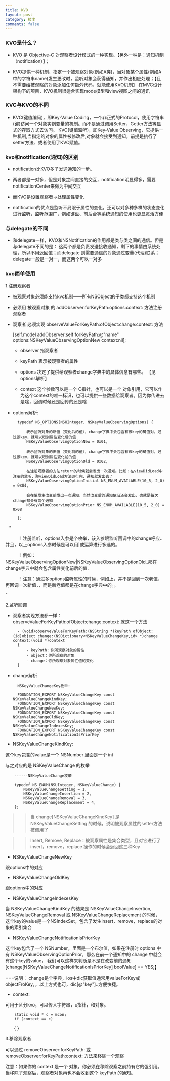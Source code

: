 ```yaml
---
title: KVO
layout: post
category: 技术
comments: false
---
```


### KVO是什么？

* KVO 是 Objective-C 对观察者设计模式的一种实现。【另外一种是：通知机制（notification）】；

* KVO提供一种机制，指定一个被观察对象(例如A类)，当对象某个属性(例如A中的字符串name)发生更改时，监听对象会获得通知，并作出相应处理；【且不需要给被观察的对象添加任何额外代码，就能使用KVO机制】
在MVC设计架构下的项目，KVO机制很适合实现mode模型和view视图之间的通讯


### KVC与KVO的不同

* KVC(键值编码)，即Key-Value Coding，一个非正式的Protocol，使用字符串(键)访问一个对象实例变量的机制。而不是通过调用Setter、Getter方法等显式的存取方式去访问。
KVO(键值监听)，即Key-Value Observing，它提供一种机制,当指定的对象的属性被修改后,对象就会接受到通知，前提是执行了setter方法、或者使用了KVC赋值。


### kvo和notification(通知)的区别

* notification比KVO多了发送通知的一步。

* 两者都是一对多，但是对象之间直接的交互，notification明显得多，需要notificationCenter来做为中间交互

* 而KVO是设置观察者->处理属性变化

* notification的优点是监听不局限于属性的变化，还可以对多种多样的状态变化进行监听，监听范围广，例如键盘、前后台等系统通知的使用也更显灵活方便


### 与delegate的不同

* 和delegate一样，KVO和NSNotification的作用都是类与类之间的通信。但是与delegate不同的是：
这两个都是负责发送接收通知，剩下的事情由系统处理，所以不用返回值；而delegate 则需要通信的对象通过变量(代理)联系；
delegate一般是一对一，而这两个可以一对多


### kvo简单使用

1.注册观察者

* 被观察对象必须能支持kvc机制——所有NSObject的子类都支持这个机制

* 必须用 被观察对象 的 addObserver:forKeyPath:options:context: 方法注册观察者

* 观察者 必须实现 observeValueForKeyPath:ofObject:change:context: 方法


    [self.model addObserver:self forKeyPath:@"name" options:NSKeyValueObservingOptionNew context:nil];

    - observer 指观察者

    - keyPath 表示被观察者的属性

    - options 决定了提供给观察者change字典中的具体信息有哪些。 【见options解析】

    - context 这个参数可以是一个 C指针，也可以是一个 对象引用，它可以作为这个context的唯一标识，也可以提供一些数据给观察者。因为你传进去是啥，回调时候还是回传的还是啥


* options解析:

        typedef NS_OPTIONS(NSUInteger, NSKeyValueObservingOptions) {

            表示监听对象的新值（变化后的值），change字典中会包含有该key的键值对，通过该key，就可以取到属性变化后的值
            NSKeyValueObservingOptionNew = 0x01,

            表示监听对象的旧值（变化前的值），change字典中会包含有该key的键值对，通过该key，就可以取到属性变化前的值
            NSKeyValueObservingOptionOld = 0x02,

            在注册观察者的方法return的时候就会发出一次通知。比如：在viewDidLoad中注册的监听，那viewDidLoad方法运行完，通知就发出去了
            NSKeyValueObservingOptionInitial NS_ENUM_AVAILABLE(10_5, 2_0) = 0x04,

            会在值发生改变前发出一次通知，当然改变后的通知依旧还会发出，也就是每次change都会有两个通知
            NSKeyValueObservingOptionPrior NS_ENUM_AVAILABLE(10_5, 2_0) = 0x08

        };

    "
    
             ! 注册监听，options入参是个枚举，该入参跟监听回调中的change呼应..并且，以上options入参时候是可以用|或运算进行多选的。


             ! 例如：NSKeyValueObservingOptionNew|NSKeyValueObservingOptionOld..那在change字典中就会包含属性变化前后的值.


             ! 注意：通过多options监听属性的时候，例如上，并不是回到一次老值，再回调一次新值，，而是新老值都是在change字典中的。。
             

    "

2.监听回调

* 观察者实现方法都一样：observeValueForKeyPath:ofObject:change:context: 就这一个方法

        - (void)observeValueForKeyPath:(NSString *)keyPath ofObject:(id)object change:(NSDictionary<NSKeyValueChangeKey,id> *)change context:(void *)context
        {
            - keyPath：你所观察对象的属性
            - object：你所观察的对象
            - change：你所观察对象属性值的变化
        }


* change解析

        NSKeyValueChangeKey枚举:

        FOUNDATION_EXPORT NSKeyValueChangeKey const NSKeyValueChangeKindKey;
        FOUNDATION_EXPORT NSKeyValueChangeKey const NSKeyValueChangeNewKey;
        FOUNDATION_EXPORT NSKeyValueChangeKey const NSKeyValueChangeOldKey;
        FOUNDATION_EXPORT NSKeyValueChangeKey const NSKeyValueChangeIndexesKey;
        FOUNDATION_EXPORT NSKeyValueChangeKey const NSKeyValueChangeNotificationIsPriorKey


* NSKeyValueChangeKindKey:

这个key包含的value是一个 NSNumber 里面是一个 int

与之对应的是 NSKeyValueChange 的枚举

        ------NSKeyValueChange枚举

        typedef NS_ENUM(NSUInteger, NSKeyValueChange) {
            NSKeyValueChangeSetting = 1,
            NSKeyValueChangeInsertion = 2,
            NSKeyValueChangeRemoval = 3,
            NSKeyValueChangeReplacement = 4,
        };

>> 当 change[NSKeyValueChangeKindKey] 是 NSKeyValueChangeSetting 的时候，说明被观察属性的setter方法被调用了

>> Insert, Remove, Replace：被观察属性是集合类型，且对它进行了 insert，remove，replace 操作的时候会返回这三种Key


* NSKeyValueChangeNewKey

跟options中的对应

* NSKeyValueChangeOldKey

跟options中的对应

* NSKeyValueChangeIndexesKey

当 NSKeyValueChangeKindKey 的结果是 NSKeyValueChangeInsertion,
NSKeyValueChangeRemoval 或 NSKeyValueChangeReplacement 的时候，
这个key的value是一个NSIndexSet，包含了发生insert，remove，replace的对象的索引集合

* NSKeyValueChangeNotificationIsPriorKey

这个key包含了一个 NSNumber，里面是一个布尔值，如果在注册时 options 中有
NSKeyValueObservingOptionPrior，那么在前一个通知中的 change 中就会
有这个key的value， 我们可以这样来判断是不是在改变前的通知[change[NSKeyValueChangeNotificationIsPriorKey] boolValue] ==
YES;】

===说明： change是个字典，ios中dic获取值通常用valueForKey或objectFroKey，，以上方式也可，dic[@"key"]..方便快捷。


* context:

可用于区分kvo，可以传入字符串，c指针，和对象。

        static void * c = &con;
        if (context == c)
        {
        }


3.移除观察者

可以通过 removeObserver:forKeyPath: 或 removeObserver:forKeyPath:context: 方法来移除一个观察

注意：如果你的 context 是一个 对象，你必须在移除观察之前持有它的强引用。当移除了观察后，观察者对象再也不会收到这个 keyPath 的通知。


